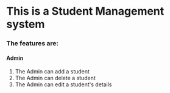# This is a Student Management system 

### The features are:

#### Admin
1. The Admin can add a student 
2. The Admin can delete a student
3. The Admin can edit a student's details
 